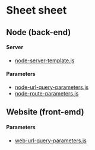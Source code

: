 # Sheet sheet

## Node (back-end)

#### Server

-   [node-server-template.js](node-server-template.js)

#### Parameters

-   [node-url-query-parameters.js](node-url-query-parameters.js)
-   [node-route-parameters.js](node-route-parameters.js)

## Website (front-emd)

#### Parameters

-   [web-url-query-parameters.js](web-url-query-parameters.js)
